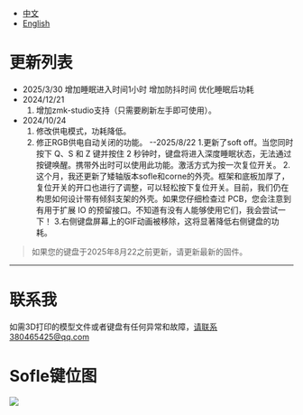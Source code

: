 - [中文](README.md)
- [English](README_EN.md)

# 更新列表
- 2025/3/30 增加睡眠进入时间1小时  增加防抖时间 优化睡眠后功耗 
- 2024/12/21
  1. 增加zmk-studio支持（只需要刷新左手即可使用）。
- 2024/10/24
  1. 修改供电模式，功耗降低。
  2. 修正RGB供电自动关闭的功能。
--2025/8/22
   1.更新了soft off。当您同时按下 Q、S 和 Z 键并按住 2 秒钟时，键盘将进入深度睡眠状态，无法通过按键唤醒。携带外出时可以使用此功能。激活方式为按一次复位开关。
   2.这个月，我还更新了矮轴版本sofle和corne的外壳。框架和底板加厚了，复位开关的开口也进行了调整，可以轻松按下复位开关。目前，我们仍在构思如何设计带有倾斜支架的外壳。如果您仔细检查过 PCB，您会注意到有用于扩展 IO 的预留接口。不知道有没有人能够使用它们，我会尝试一下！
   3.右侧键盘屏幕上的GIF动画被移除，这将显著降低右侧键盘的功耗。

> 如果您的键盘于2025年8月22之前更新，请更新最新的固件。
> 
---
# 联系我

如需3D打印的模型文件或者键盘有任何异常和故障，请联系380465425@qq.com

# Sofle键位图

<img src="keymap-drawer/eyelash-sofle.svg" >


